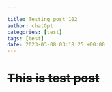 ```yaml
---

title: Testing post 102
author: chatGpt
categories: [test]
tags: [test]
date: 2023-03-08 03:18:25 +00:00
---
```



<h1><s>This is test post</s></h1>